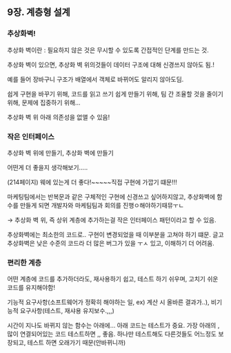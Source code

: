## 9장. 계층형 설계

### 추상화벽!

추상화 벽이란 : 필요하지 않은 것은 무시할 수 있도록 간접적인 단계를 만드는 것.

추상화 벽이 있으면, 추상화 벽 위의것들이 데이터 구조에 대해 신경쓰지 않아도 됨.!

예를 들어 장바구니 구조가 배열에서 객체로 바뀌어도 알리지 않아도딤.

쉽게 구현을 바꾸기 위해, 코드를 읽고 쓰기 쉽게 만들기 위해, 팀 간 조율할 것을 줄이기 위해, 문제에 집중하기 위해…

추상화 벽 위 아래 의존성을 없앨 수 있음!

### 작은 인터페이스

추상화 벽 위에 만들기, 추상화 벽에 만들기

어떤게 더 좋을지 생각해보기…..

(214페이지)
웨에 있는게 더 좋다!~~~~~직접 구현에 가깝기 떄문!!!

마케팅팀에서는 반복문과 같은 구체적인 구현에 신경쓰고 싶어하지않고, 추상화벽에 함수를 만들게 되면 개발자와 마케팀팀과 회의를 진행ㅇ해야하기때뮤ㅜㄴ

→ 추상화 벽 위, 즉 상위 계층에 추가하는걸 작은 인터페이스 패턴이라고 할 수 있음.

추상화벽에는 최소한의 코드로.. 구현이 변경되었을 때 이부분을 고쳐야 하기 떄문. 글고 추상화벽은 낮은 수준의 코드라 더 많은 버그가 있을 ㅜㅅ 있고, 이해하기 더 어려움.

### 편리한 계층

어떤 계층에 코드를 추가하더라도, 재사용하기 쉽고, 테스트 하기 쉬우며, 고치기 쉬운 코드를 유지해야함!

기능적 요구사항(소프트웨어가 정확히 해야하는 일, ex) 계산 시 올바른 결과가..), 비기능적 요구사항(테스트, 재샤용 유지보수.,,,)

시간이 지나도 바뀌지 않는 함수는 아래에… 아래 코드는 테스트가 중요. 가장 아래의 , 많이 연결되어있는 코드 테스트하면 ,, 좋음. 하나만 테스트해도 다른것들도 어느정도 보장되고, 테스트 하면 오래가기 때문(안바뀌니까)
